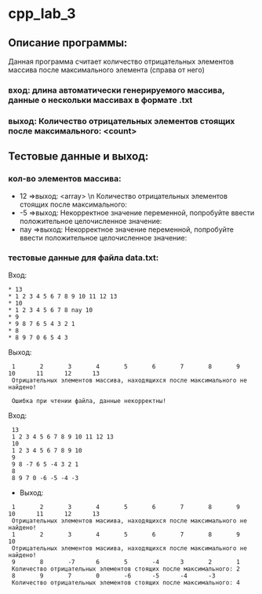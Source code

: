 # cpp_lab_3

## Описание программы:
Данная программа считает количество отрицательных элементов массива после максимального элемента (справа от него)
### вход: длина автоматически генерируемого массива, данные о нескольки массивах в формате .txt
### выход: Количество отрицательных элементов стоящих после максимального: \<count\>
  
 ## Тестовые данные и выход:
 ### кол-во элементов массива: 
 * 12  =>выход: \<array\> \\n Количество отрицательных элементов стоящих после максимального: <count>
 * -5  =>выход: Некорректное значение переменной, попробуйте ввести положительное целочисленное значение: 
 * пау =>выход: Некорректное значение переменной, попробуйте ввести положительное целочисленное значение: 
 
 ### тестовые данные для файла data.txt:
 Вход:
 ```
* 13
* 1 2 3 4 5 6 7 8 9 10 11 12 13
* 10
* 1 2 3 4 5 6 7 8 пау 10
* 9
* 9 8 7 6 5 4 3 2 1
* 8
* 8 9 7 0 6 5 4 3
```
Выход:
```
 1       2       3       4       5       6       7       8       9       10      11      12      13
 Отрицательных элементов массива, находящихся после максимального не найдено!

 Ошибка при чтении файла, данные некорректны!
```
Вход:
```
 13
 1 2 3 4 5 6 7 8 9 10 11 12 13
 10
 1 2 3 4 5 6 7 8 9 10
 9
 9 8 -7 6 5 -4 3 2 1
 8
 8 9 7 0 -6 -5 -4 -3
```
- Выход:
```
 1       2       3       4       5       6       7       8       9       10      11      12      13
 Отрицательных элементов масиива, находящихся после максимального не найдено!
 1       2       3       4       5       6       7       8       9       10
 Отрицательных элементов масиива, находящихся после максимального не найдено!
 9       8       -7      6       5       -4      3       2       1
 Количество отрицательных элементов стоящих после максимального: 2
 8       9       7       0       -6      -5      -4      -3
 Количество отрицательных элементов стоящих после максимального: 4
```
